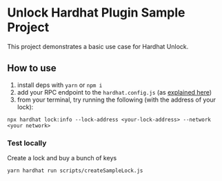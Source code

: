 # Unlock Hardhat Plugin Sample Project

This project demonstrates a basic use case for Hardhat Unlock. 

## How to use 

1. install deps with `yarn` or `npm i`
2. add your RPC endpoint to the `hardhat.config.js` (as [explained here](https://hardhat.org/config/))
3. from your terminal, try running the following (with the address of your lock):

```shell
npx hardhat lock:info --lock-address <your-lock-address> --network <your network>
```

### Test locally

Create a lock and buy a bunch of keys

```
yarn hardhat run scripts/createSampleLock.js
```

